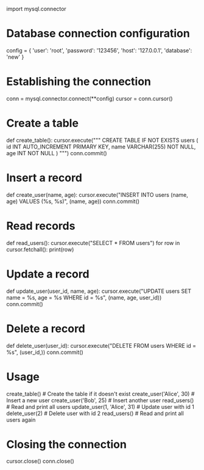 import mysql.connector

# Database connection configuration
config = {
    'user': 'root',
    'password': '123456',
    'host': '127.0.0.1',
    'database': 'new'
}

# Establishing the connection
conn = mysql.connector.connect(**config)
cursor = conn.cursor()

# Create a table
def create_table():
    cursor.execute("""
    CREATE TABLE IF NOT EXISTS users (
        id INT AUTO_INCREMENT PRIMARY KEY,
        name VARCHAR(255) NOT NULL,
        age INT NOT NULL
    )
    """)
    conn.commit()

# Insert a record
def create_user(name, age):
    cursor.execute("INSERT INTO users (name, age) VALUES (%s, %s)", (name, age))
    conn.commit()

# Read records
def read_users():
    cursor.execute("SELECT * FROM users")
    for row in cursor.fetchall():
        print(row)

# Update a record
def update_user(user_id, name, age):
    cursor.execute("UPDATE users SET name = %s, age = %s WHERE id = %s", (name, age, user_id))
    conn.commit()

# Delete a record
def delete_user(user_id):
    cursor.execute("DELETE FROM users WHERE id = %s", (user_id,))
    conn.commit()

# Usage
create_table()          # Create the table if it doesn't exist
create_user('Alice', 30)  # Insert a new user
create_user('Bob', 25)    # Insert another user
read_users()            # Read and print all users
update_user(1, 'Alice', 31)  # Update user with id 1
delete_user(2)          # Delete user with id 2
read_users()            # Read and print all users again

# Closing the connection
cursor.close()
conn.close()
